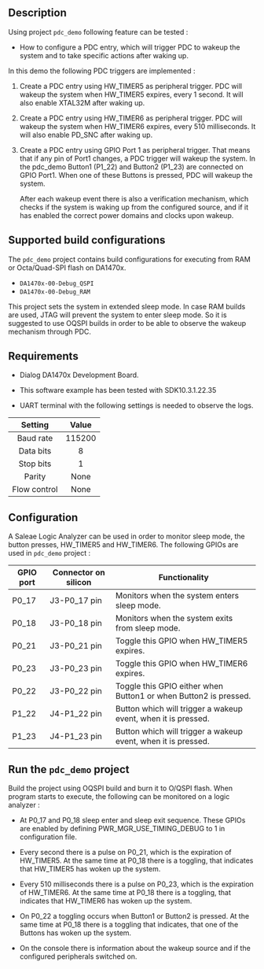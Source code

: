 Description
-----------------------------------------
Using project `pdc_demo` following feature can be tested :

- How to configure a PDC entry, which will trigger PDC to wakeup the system and to take specific actions after waking up.

In this demo the following PDC triggers are implemented :

1.  Create a PDC entry using HW_TIMER5 as peripheral trigger. PDC will wakeup the system when HW_TIMER5 expires, every 1 second.
    It will also enable XTAL32M after waking up.
  
2.  Create a PDC entry using HW_TIMER6 as peripheral trigger. PDC will wakeup the system when HW_TIMER6 expires, every 510 milliseconds.
    It will also enable PD_SNC after waking up.
  
3.  Create a PDC entry using GPIO Port 1 as peripheral trigger. That means that if any pin of Port1 changes, a PDC trigger will wakeup the system.
    In the pdc_demo Button1 (P1_22) and Button2 (P1_23) are connected on GPIO Port1. When one of these Buttons is pressed, PDC will wakeup the system.    
  
    After each wakeup event there is also a verification mechanism, which checks if the system is waking up from the configured source, 
    and	if it has enabled the correct power domains and clocks upon wakeup.


Supported build configurations
-----------------------------------------
The `pdc_demo` project contains build configurations for executing from RAM or Octa/Quad-SPI flash on DA1470x.

- `DA1470x-00-Debug_QSPI`
- `DA1470x-00-Debug_RAM`

This project sets the system in extended sleep mode. In case RAM builds are used, JTAG will prevent the system to 
enter sleep mode. So it is suggested to use OQSPI builds in order to be able to observe the wakeup mechanism through PDC. 

Requirements
-----------------------------------------
- Dialog DA1470x Development Board.
- This software example has been tested with SDK10.3.1.22.35

- UART terminal with the following settings is needed to observe the logs.

| Setting      | Value   |
| :---------:  | :-----: |
| Baud rate    | 115200  |
| Data bits    | 8       |
| Stop bits    | 1       |
| Parity       | None    |
| Flow control | None    |


Configuration
-----------------------------------------
A Saleae Logic Analyzer can be used in order to monitor sleep mode, the button presses, HW_TIMER5 and HW_TIMER6.
The following GPIOs are used in `pdc_demo` project :

| GPIO port | Connector on silicon  | Functionality                                                   |
|-----------|-----------------------|-----------------------------------------------------------------|
| P0_17     | J3-P0_17 pin          | Monitors when the system enters sleep mode.                     |
| P0_18     | J3-P0_18 pin          | Monitors when the system exits from sleep mode.                 |
| P0_21     | J3-P0_21 pin          | Toggle this GPIO when HW_TIMER5 expires.                        |
| P0_23     | J3-P0_23 pin          | Toggle this GPIO when HW_TIMER6 expires.                        |
| P0_22     | J3-P0_22 pin          | Toggle this GPIO either when Button1 or when Button2 is pressed.|
| P1_22     | J4-P1_22 pin          | Button which will trigger a wakeup event, when it is pressed.   |
| P1_23     | J4-P1_23 pin          | Button which will trigger a wakeup event, when it is pressed.   |

Run the `pdc_demo` project
-------------------------------------
Build the project using OQSPI build and burn it to O/QSPI flash.
When program starts to execute, the following can be monitored on a logic analyzer :


- At P0_17 and P0_18 sleep enter and sleep exit sequence. These GPIOs are enabled by defining PWR_MGR_USE_TIMING_DEBUG to 1 in configuration file.

- Every second there is a pulse on P0_21, which is the expiration of HW_TIMER5. At the same time at P0_18 there is a toggling, that indicates 
  that HW_TIMER5 has woken up the system.

- Every 510 milliseconds there is a pulse on P0_23, which is the expiration of HW_TIMER6. At the same time at P0_18 there is a toggling, that indicates 
  that HW_TIMER6 has woken up the system.

- On P0_22 a toggling occurs when Button1 or Button2 is pressed. At the same time at P0_18 there is a toggling that indicates, that one of the 
  Buttons has woken up the system.   

- On the console there is information about the wakeup source and if the configured peripherals switched on.







